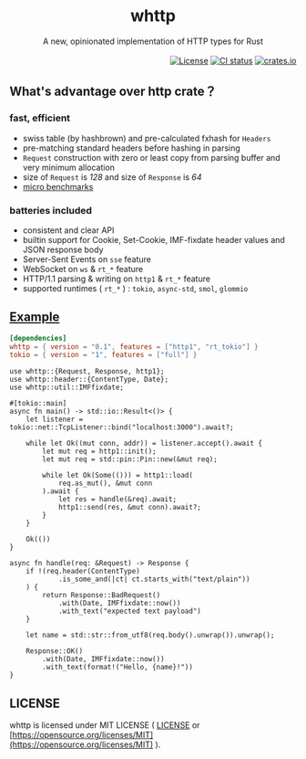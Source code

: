 <div align="center">
    <h1>whttp</h1>
    A new, opinionated implementation of HTTP types for Rust
</div>

<br>

<div align="right">
    <a href="https://github.com/ohkami-rs/whttp/blob/main/LICENSE"><img alt="License" src="https://img.shields.io/crates/l/whttp.svg" /></a>
    <a href="https://github.com/ohkami-rs/whttp/actions"><img alt="CI status" src="https://github.com/ohkami-rs/whttp/actions/workflows/CI.yml/badge.svg"/></a>
    <a href="https://crates.io/crates/whttp"><img alt="crates.io" src="https://img.shields.io/crates/v/whttp" /></a>
</div>

## What's advantage over http crate？

### fast, efficient

* swiss table (by hashbrown) and pre-calculated fxhash for `Headers`
* pre-matching standard headers before hashing in parsing
* `Request` construction with zero or least copy from parsing buffer and very minimum allocation
* size of `Request` is *128* and size of `Response` is *64*
* [micro benchmarks](https://github.com/ohkami-rs/whttp/blob/main/benches)

### batteries included

* consistent and clear API
* builtin support for Cookie, Set-Cookie, IMF-fixdate header values and JSON response body
* Server-Sent Events on `sse` feature
* WebSocket on `ws` & `rt_*` feature
* HTTP/1.1 parsing & writing on `http1` & `rt_*` feature
* supported runtimes ( `rt_*` ) : `tokio`, `async-std`, `smol`, `glommio`

## [Example](https://github.com/ohkami-rs/whttp/blob/main/example)

```toml
[dependencies]
whttp = { version = "0.1", features = ["http1", "rt_tokio"] }
tokio = { version = "1", features = ["full"] }
```
```rust,no_run
use whttp::{Request, Response, http1};
use whttp::header::{ContentType, Date};
use whttp::util::IMFfixdate;

#[tokio::main]
async fn main() -> std::io::Result<()> {
    let listener = tokio::net::TcpListener::bind("localhost:3000").await?;

    while let Ok((mut conn, addr)) = listener.accept().await {
        let mut req = http1::init();
        let mut req = std::pin::Pin::new(&mut req);

        while let Ok(Some(())) = http1::load(
            req.as_mut(), &mut conn
        ).await {
            let res = handle(&req).await;
            http1::send(res, &mut conn).await?;
        }
    }

    Ok(())
}

async fn handle(req: &Request) -> Response {
    if !(req.header(ContentType)
            .is_some_and(|ct| ct.starts_with("text/plain"))
    ) {
        return Response::BadRequest()
            .with(Date, IMFfixdate::now())
            .with_text("expected text payload")
    }

    let name = std::str::from_utf8(req.body().unwrap()).unwrap();

    Response::OK()
        .with(Date, IMFfixdate::now())
        .with_text(format!("Hello, {name}!"))
}
```

## LICENSE

whttp is licensed under MIT LICENSE ( [LICENSE](https://github.com/ohkami-rs/whttp/blob/main/LICENSE) or [https://opensource.org/licenses/MIT](https://opensource.org/licenses/MIT) ).
